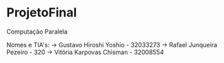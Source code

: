 # ProjetoFinal
Computação Paralela

Nomes e TIA's:
-> Gustavo Hiroshi Yoshio - 32033273
-> Rafael Junqueira Pezeiro - 320
-> Vitória Karpovas Chisman - 32008554
